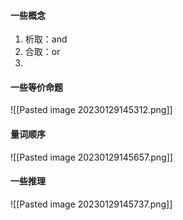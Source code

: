 #### 一些概念
1. 析取：and
2. 合取：or
3. 
#### 一些等价命题
![[Pasted image 20230129145312.png]]

#### 量词顺序
![[Pasted image 20230129145657.png]]

#### 一些推理
![[Pasted image 20230129145737.png]]






